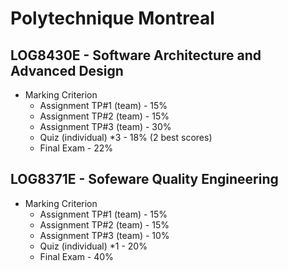 # Polytechnique Montreal

##  LOG8430E - Software Architecture and Advanced Design
- Marking Criterion
    - Assignment TP#1 (team) - 15%
    - Assignment TP#2 (team) - 15%
    - Assignment TP#3 (team) - 30%
    - Quiz (individual) *3 - 18% (2 best scores)
    - Final Exam - 22%

## LOG8371E - Sofeware Quality Engineering
- Marking Criterion
    - Assignment TP#1 (team) - 15%
    - Assignment TP#2 (team) - 15%
    - Assignment TP#3 (team) - 10%
    - Quiz (individual) *1 - 20%
    - Final Exam - 40%